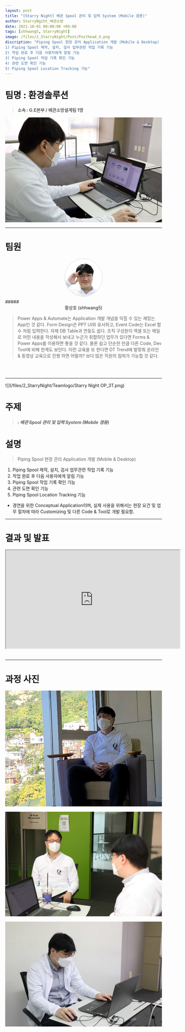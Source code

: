 ```yaml
---
layout: post
title: "[Starry Night] 배관 Spool 관리 및 입력 System (Mobile 겸용)"
author: StarryNgiht_배관소방
date: 2021-10-01 00:00:00 +09:00
tags: [shhwang5, StarryNight]
image: /files/2_StarryNight/Post/Posthead_4.png
discription: "Piping Spool 현장 관리 Application 개발 (Mobile & Desktop)
1) Piping Spool 제작, 설치, 검사 업무관련 작업 기록 기능
2) 작업 완료 후 다음 사용자에게 알림 기능
3) Piping Spool 작업 기록 확인 기능
4) 관련 도면 확인 기능
5) Piping Spool Location Tracking 기능"
---
```



# 팀명 : 환경솔루션

> **소속 : G.E본부 / 배관소방설계팀 1명**

![](/files/2_StarryNight/Post/3/2_3_pic_T.jpg)

----------------------------------------------------------------------------------------

# 팀원

<center><img src="/files/2_StarryNight/Post/3/02-0.jpg" style="width:120px; height:120px; border-radius:50%; border: 1px solid #ccc; margin-bottom: 5px;"></center>
##### <center>황상호 (shhwang5)</center>

>Power Apps & Automate는 Application 개발 개념을 익힐 수 있는 재밌는 App인 것 같다. Form Design은 PPT UI와 유사하고, Event Code는 Excel 함수 처럼 입력한다. 자체 DB Table과 연동도 쉽다. 조직 구성원이 엑셀 또는 메일로 어떤 내용을 작성해서 보내고 누군가 취합하던 업무가 있다면 Forms & Power Apps를 이용하면 좋을 것 같다. 물론 쉽고 단순한 만큼 다른 Code, Dev Tool에 비해 한계도 보인다. 이런 교육을 또 한다면 DT Trend에 발맞춰 온라인 & 동영상 교육으로 진행 하면 어떨까? 보다 많은 직원의 참여가 가능할 것 같다.

<br><br>

----------------------------------------------------------------------------------------

![](/files/2_StarryNight/Teamlogo/Starry Night OP_3T.png)

# 주제 
> ##### : 배관 Spool 관리 및 입력 System (Mobile 겸용)


# 설명
>Piping Spool 현장 관리 Application 개발 (Mobile & Desktop)<br>
1) Piping Spool 제작, 설치, 검사 업무관련 작업 기록 기능<br>
2) 작업 완료 후 다음 사용자에게 알림 기능<br>
3) Piping Spool 작업 기록 확인 기능<br>
4) 관련 도면 확인 기능<br>
5) Piping Spool Location Tracking 기능<br>

* 경연을 위한  Conceptual Application이며, 실제 사용을 위해서는 현장 요건 및 업무 절차에 따라 Customizing 및 다른 Code & Tool로 개발 필요함.


----------------------------------------------------------------------------------------

# 결과 및 발표

<div class="video-container" align="center">
	<iframe width="560" height="315" src="https://www.youtube.com/embed/QnOtrkSWXKQ" title="YouTube video player" frameborder="1" allow="accelerometer; autoplay; clipboard-write; encrypted-media; gyroscope; picture-in-picture" allowfullscreen></iframe>
</div><br>

----------------------------------------------------------------------------------------

# 과정 사진

![](/files/2_StarryNight/Post/3/2_3_pic_A.jpg)

![](/files/2_StarryNight/Post/3/2_3_B.jpg)

![](/files/2_StarryNight/Post/3/2_3_pic_B.jpg)
